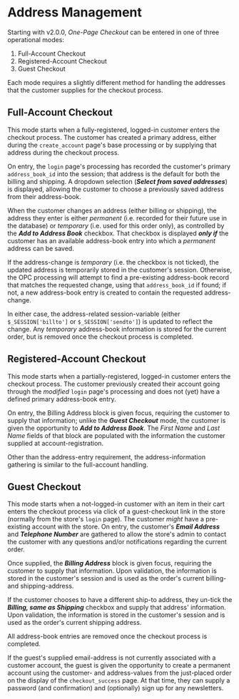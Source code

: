 # Address Management #
Starting with v2.0.0, *One-Page Checkout* can be entered in one of three operational modes:
1. Full-Account Checkout
2. Registered-Account Checkout
2. Guest Checkout

Each mode requires a slightly different method for handling the addresses that the customer supplies for the checkout process.

## Full-Account Checkout ##
This mode starts when a fully-registered, logged-in customer enters the checkout process.  The customer has created a primary address, either during the `create_account` page's base processing or by supplying that address during the checkout process.

On entry, the `login` page's processing has recorded the customer's primary `address_book_id` into the session; that address is the default for both the billing and shipping.  A dropdown selection (***Select from saved addresses***) is displayed, allowing the customer to choose a previously saved address from their address-book.

When the customer changes an address (either billing or shipping), the address they enter is either *permanent* (i.e. recorded for their future use in the database) or *temporary* (i.e. used for this order only), as controlled by the ***Add to Address Book*** checkbox. That checkbox is displayed ***only if*** the customer has an available address-book entry into which a *permanent* address can be saved.

If the address-change is *temporary* (i.e. the checkbox is not ticked), the updated address is temporarily stored in the customer's session.  Otherwise, the  OPC processing will attempt to find a pre-existing address-book record that matches the requested change, using that `address_book_id` if found; if not, a new address-book entry is created to contain the requested address-change.

In either case, the address-related session-variable (either `$_SESSION['billto']` or `$_SESSION['sendto']`) is updated to reflect the change.  Any *temporary* address-book information is stored for the current order, but is removed once the checkout process is completed.

## Registered-Account Checkout ##
This mode starts when a partially-registered, logged-in customer enters the checkout process.  The customer previously created their account going through the *modified* `login` page's processing and does not (yet) have a defined primary address-book entry.

On entry, the Billing Address block is given focus, requiring the customer to supply that information; unlike the ***Guest Checkout*** mode, the customer is given the opportunity to ***Add to Address Book***.  The *First Name* and *Last Name* fields of that block are populated with the information the customer supplied at account-registration.

Other than the address-entry requirement, the address-information gathering is similar to the full-account handling.

## Guest Checkout ##
This mode starts when a not-logged-in customer with an item in their cart enters the checkout process via click of a guest-checkout link in the store (normally from the store's `login` page).  The customer *might* have a pre-existing account with the store. On entry, the customer's ***Email Address*** and ***Telephone Number*** are gathered to allow the store's admin to contact the customer with any questions and/or notifications regarding the current order.

Once supplied, the ***Billing Address*** block is given focus, requiring the customer to supply that information.  Upon validation, the information is stored in the customer's session and is used as the order's current billing- and shipping-address.

If the customer chooses to have a different ship-to address, they un-tick the ***Billing, same as Shipping*** checkbox and supply that address' information.  Upon validation, the information is stored in the customer's session and is used as the order's current shipping address.

All address-book entries are removed once the checkout process is completed.

If the guest's supplied email-address is not currently associated with a customer account, the guest is given the opportunity to create a permanent account using the customer- and address-values from the just-placed order on the display of the `checkout_success` page.  At that time, they can supply a password (and confirmation) and (optionally) sign up for any newsletters.
